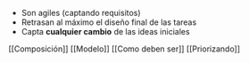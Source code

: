 - Son agiles (captando requisitos)
- Retrasan al máximo el diseño final de las tareas
- Capta **cualquier cambio** de las ideas iniciales

[[Composición]]
[[Modelo]]
[[Como deben ser]]
[[Priorizando]]

